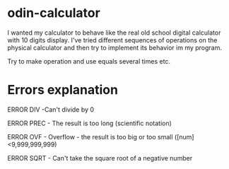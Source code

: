 # odin-calculator
I wanted my calculator to behave like the real old school digital calculator with 10 digits display. I've tried different sequences of operations on the physical calculator and then try to implement its behavior im my program.

Try to make operation and use equals several times etc.

# Errors explanation
ERROR DIV -Can't divide by 0

ERROR PREC - The result is too long (scientific notation)

ERROR OVF - Overflow - the result is too big or too small ([num]<9,999,999,999)

ERROR SQRT - Can't take the square root of a negative number
